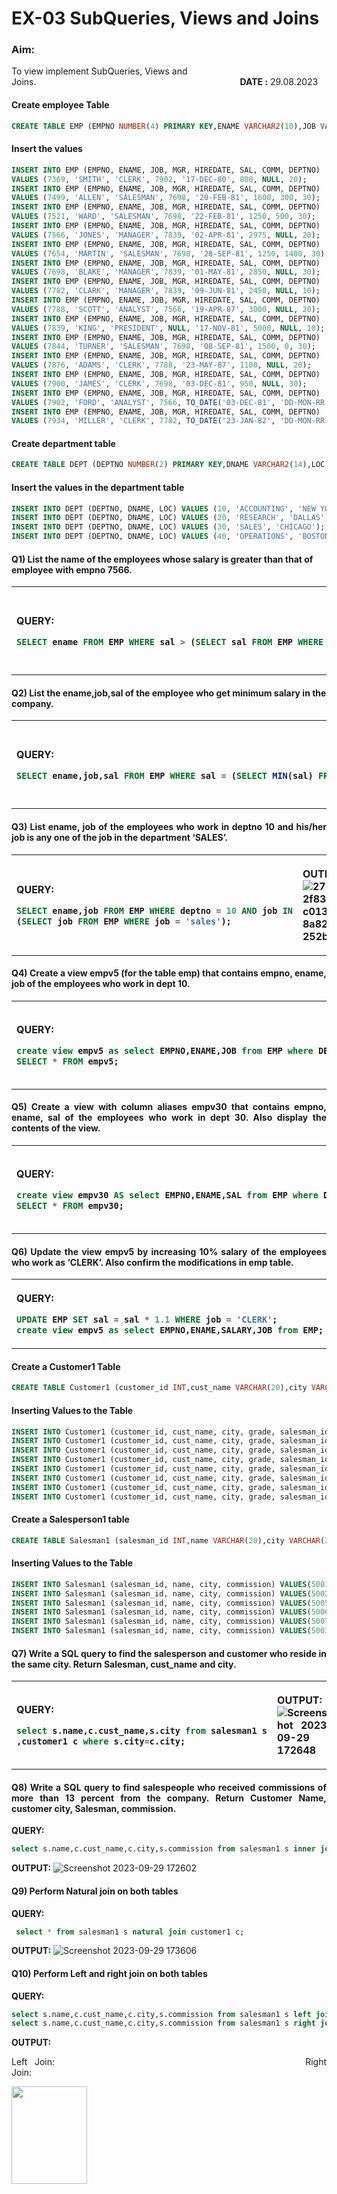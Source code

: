 # EX-03 SubQueries, Views and Joins 
### Aim:
To view implement SubQueries, Views and Joins.&emsp;&emsp;&emsp;&emsp;&emsp;&emsp;&emsp;&emsp;&emsp;&emsp;&emsp;&emsp;&emsp;&emsp;&emsp;&emsp;&emsp;&emsp;&emsp;&emsp;&emsp;&emsp;&emsp;   **DATE :** 29.08.2023
#### Create employee Table
```sql
CREATE TABLE EMP (EMPNO NUMBER(4) PRIMARY KEY,ENAME VARCHAR2(10),JOB VARCHAR2(9),MGR NUMBER(4),HIREDATE DATE,SAL NUMBER(7,2),COMM NUMBER(7,2),DEPTNO NUMBER(2));
```
#### Insert the values
```sql
INSERT INTO EMP (EMPNO, ENAME, JOB, MGR, HIREDATE, SAL, COMM, DEPTNO)              Developed By: ROHIT JAIN 
VALUES (7369, 'SMITH', 'CLERK', 7902, '17-DEC-80', 800, NULL, 20);                 Register No: 212222230120
INSERT INTO EMP (EMPNO, ENAME, JOB, MGR, HIREDATE, SAL, COMM, DEPTNO)
VALUES (7499, 'ALLEN', 'SALESMAN', 7698, '20-FEB-81', 1600, 300, 30);
INSERT INTO EMP (EMPNO, ENAME, JOB, MGR, HIREDATE, SAL, COMM, DEPTNO)
VALUES (7521, 'WARD', 'SALESMAN', 7698, '22-FEB-81', 1250, 500, 30);    
INSERT INTO EMP (EMPNO, ENAME, JOB, MGR, HIREDATE, SAL, COMM, DEPTNO)
VALUES (7566, 'JONES', 'MANAGER', 7839, '02-APR-81', 2975, NULL, 20);
INSERT INTO EMP (EMPNO, ENAME, JOB, MGR, HIREDATE, SAL, COMM, DEPTNO)
VALUES (7654, 'MARTIN', 'SALESMAN', 7698, '28-SEP-81', 1250, 1400, 30);
INSERT INTO EMP (EMPNO, ENAME, JOB, MGR, HIREDATE, SAL, COMM, DEPTNO)
VALUES (7698, 'BLAKE', 'MANAGER', 7839, '01-MAY-81', 2850, NULL, 30);
INSERT INTO EMP (EMPNO, ENAME, JOB, MGR, HIREDATE, SAL, COMM, DEPTNO)
VALUES (7782, 'CLARK', 'MANAGER', 7839, '09-JUN-81', 2450, NULL, 10);
INSERT INTO EMP (EMPNO, ENAME, JOB, MGR, HIREDATE, SAL, COMM, DEPTNO)
VALUES (7788, 'SCOTT', 'ANALYST', 7566, '19-APR-87', 3000, NULL, 20);
INSERT INTO EMP (EMPNO, ENAME, JOB, MGR, HIREDATE, SAL, COMM, DEPTNO)
VALUES (7839, 'KING', 'PRESIDENT', NULL, '17-NOV-81', 5000, NULL, 10);
INSERT INTO EMP (EMPNO, ENAME, JOB, MGR, HIREDATE, SAL, COMM, DEPTNO)
VALUES (7844, 'TURNER', 'SALESMAN', 7698, '08-SEP-81', 1500, 0, 30);
INSERT INTO EMP (EMPNO, ENAME, JOB, MGR, HIREDATE, SAL, COMM, DEPTNO)
VALUES (7876, 'ADAMS', 'CLERK', 7788, '23-MAY-87', 1100, NULL, 20);
INSERT INTO EMP (EMPNO, ENAME, JOB, MGR, HIREDATE, SAL, COMM, DEPTNO)
VALUES (7900, 'JAMES', 'CLERK', 7698, '03-DEC-81', 950, NULL, 30);
INSERT INTO EMP (EMPNO, ENAME, JOB, MGR, HIREDATE, SAL, COMM, DEPTNO)
VALUES (7902, 'FORD', 'ANALYST', 7566, TO_DATE('03-DEC-81', 'DD-MON-RR'), 3000, 20, 20);
INSERT INTO EMP (EMPNO, ENAME, JOB, MGR, HIREDATE, SAL, COMM, DEPTNO)
VALUES (7934, 'MILLER', 'CLERK', 7782, TO_DATE('23-JAN-82', 'DD-MON-RR'), 1300, 10, 10);
```

#### Create department table
```sql
CREATE TABLE DEPT (DEPTNO NUMBER(2) PRIMARY KEY,DNAME VARCHAR2(14),LOC VARCHAR2(13));
```
#### Insert the values in the department table
```sql
INSERT INTO DEPT (DEPTNO, DNAME, LOC) VALUES (10, 'ACCOUNTING', 'NEW YORK');
INSERT INTO DEPT (DEPTNO, DNAME, LOC) VALUES (20, 'RESEARCH', 'DALLAS');
INSERT INTO DEPT (DEPTNO, DNAME, LOC) VALUES (30, 'SALES', 'CHICAGO');
INSERT INTO DEPT (DEPTNO, DNAME, LOC) VALUES (40, 'OPERATIONS', 'BOSTON');
```

#### Q1) List the name of the employees whose salary is greater than that of employee with empno 7566.
<table>
<tr>
<th>
<div align=justify>
 
**QUERY:**
```SQL
SELECT ename FROM EMP WHERE sal > (SELECT sal FROM EMP WHERE empno = 7566);
```

</th>
<th>
<div align=justify>  
 
**OUTPUT:**  
![Screenshot 2023-09-29 154113](https://github.com/ROHITJAIND/EX-3-SubQueries-Views-and-Joins/assets/118707073/7ef7e847-bcb8-43e4-ade2-5373912b8231) 
</th>
</tr>
</table>

#### Q2) List the ename,job,sal of the employee who get minimum salary in the company.
<table>
<tr>
<th>
<div align=justify>
 
**QUERY:**
```SQL
SELECT ename,job,sal FROM EMP WHERE sal = (SELECT MIN(sal) FROM EMP);
```
</th> 
<th>
<div align=justify>
 
**OUTPUT:**
![Screenshot 2023-09-29 154245](https://github.com/ROHITJAIND/EX-3-SubQueries-Views-and-Joins/assets/118707073/772e8ae9-612e-4351-8222-a162ff0eaf18)
 
</th>
</tr> 
</table>
<div align=justify>
 
#### Q3) List ename, job of the employees who work in deptno 10 and his/her job is any one of the job in the department ‘SALES’.
<table>
<tr>
<th>
<div align=justify>
 
**QUERY:**
```SQL
SELECT ename,job FROM EMP WHERE deptno = 10 AND job IN
(SELECT job FROM EMP WHERE job = 'sales');
``` 
</th> 
<th>
<div align=justify>
 
**OUTPUT:**
![271337063-2f8353cb-c013-46d1-8a82-252b6367494a](https://github.com/ROHITJAIND/EX-3-SubQueries-Views-and-Joins/assets/118707073/0d056245-aca4-4d72-aeda-6ed855133d7a)

</th>
</tr> 
</table>





#### Q4) Create a view empv5 (for the table emp) that contains empno, ename, job of the employees who work in dept 10.
<table>
<tr>
<th>
<div align=justify> 
 
**QUERY:**
```SQL
create view empv5 as select EMPNO,ENAME,JOB from EMP where DEPTNO=10;
SELECT * FROM empv5;
```

</th> 
<th>
<div align=justify>

**OUTPUT:**
![Screenshot 2023-09-29 170852](https://github.com/ROHITJAIND/EX-3-SubQueries-Views-and-Joins/assets/118707073/c4152383-14dc-4636-8856-bf967add6a27)
</th>
</tr> 
</table>

#### Q5) Create a view with column aliases empv30 that contains empno, ename, sal of the employees who work in dept 30. Also display the contents of the view.

<table>
<tr>
<th>
<div align=justify> 

**QUERY:**
```SQL
create view empv30 AS select EMPNO,ENAME,SAL from EMP where DEPTNO=30;
SELECT * FROM empv30;
```

</th> 
<th>
<div align=justify>
 
**OUTPUT:**
![Screenshot 2023-09-29 171037](https://github.com/ROHITJAIND/EX-3-SubQueries-Views-and-Joins/assets/118707073/280d273d-ef8a-4258-82cf-4edf99295220)
</th>
</tr> 
</table>

#### Q6) Update the view empv5 by increasing 10% salary of the employees who work as ‘CLERK’. Also confirm the modifications in emp table.

<table>
<tr>
<th>
<div align=justify> 
 
**QUERY:**
```SQL
UPDATE EMP SET sal = sal * 1.1 WHERE job = 'CLERK';
create view empv5 as select EMPNO,ENAME,SALARY,JOB from EMP;
```
</th> 
<th>
<div align=justify>

#### OUTPUT:
<img height=15% width=80% src="https://github.com/ROHITJAIND/EX-3-SubQueries-Views-and-Joins/assets/118707073/be0ccabb-4c4c-43bb-910e-b5a1c08ef992">

</th>
</tr> 
</table>


#### Create a Customer1 Table
```sql
CREATE TABLE Customer1 (customer_id INT,cust_name VARCHAR(20),city VARCHAR(20),grade INT,salesman_id INT);
```
#### Inserting Values to the Table
```sql
INSERT INTO Customer1 (customer_id, cust_name, city, grade, salesman_id) VALUES(3002, 'Nick Rimando', 'New York', 100, 5001);
INSERT INTO Customer1 (customer_id, cust_name, city, grade, salesman_id) VALUES(3007, 'Brad Davis', 'New York', 200, 5001);
INSERT INTO Customer1 (customer_id, cust_name, city, grade, salesman_id) VALUES(3005, 'Graham Zusi', 'California', 200, 5002);
INSERT INTO Customer1 (customer_id, cust_name, city, grade, salesman_id) VALUES(3008, 'Julian Green', 'London', 300, 5002);
INSERT INTO Customer1 (customer_id, cust_name, city, grade, salesman_id) VALUES(3004, 'Fabian Johnson', 'Paris', 300, 5006);
INSERT INTO Customer1 (customer_id, cust_name, city, grade, salesman_id) VALUES(3009, 'Geoff Cameron', 'Berlin', 100, 5003);
INSERT INTO Customer1 (customer_id, cust_name, city, grade, salesman_id) VALUES(3003, 'Jozy Altidor', 'Moscow', 200, 5007);
INSERT INTO Customer1 (customer_id, cust_name, city, grade, salesman_id) VALUES(3001, 'Brad Guzan', 'London', NULL, 5005);
```
#### Create a Salesperson1 table
```sql
CREATE TABLE Salesman1 (salesman_id INT,name VARCHAR(20),city VARCHAR(20),commission DECIMAL(4,2));
```
#### Inserting Values to the Table
```sql
INSERT INTO Salesman1 (salesman_id, name, city, commission) VALUES(5001, 'James Hoog', 'New York', 0.15);
INSERT INTO Salesman1 (salesman_id, name, city, commission) VALUES(5002, 'Nail Knite', 'Paris', 0.13);
INSERT INTO Salesman1 (salesman_id, name, city, commission) VALUES(5005, 'Pit Alex', 'London', 0.11);
INSERT INTO Salesman1 (salesman_id, name, city, commission) VALUES(5006, 'Mc Lyon', 'Paris', 0.14);
INSERT INTO Salesman1 (salesman_id, name, city, commission) VALUES(5007, 'Paul Adam', 'Rome', 0.13);
INSERT INTO Salesman1 (salesman_id, name, city, commission) VALUES(5003, 'Lauson Hen', 'San Jose', 0.12);
```
#### Q7) Write a SQL query to find the salesperson and customer who reside in the same city. Return Salesman, cust_name and city.

<table>
<tr>
<th>
<div align=justify> 

**QUERY:**
```SQL
select s.name,c.cust_name,s.city from salesman1 s
,customer1 c where s.city=c.city;
```
 
</th> 
<th>
<div align=justify>

**OUTPUT:**
![Screenshot 2023-09-29 172648](https://github.com/ROHITJAIND/EX-3-SubQueries-Views-and-Joins/assets/118707073/cb190aae-e864-4c98-bda8-e91534a5bd6b) 
</th>
</tr> 
</table>

#### Q8) Write a SQL query to find salespeople who received commissions of more than 13 percent from the company. Return Customer Name, customer city, Salesman, commission.
**QUERY:**
```SQL
select s.name,c.cust_name,c.city,s.commission from salesman1 s inner join customer1 c on s.city=c.city where s.commission>0.13;
```

**OUTPUT:**
![Screenshot 2023-09-29 172602](https://github.com/ROHITJAIND/EX-3-SubQueries-Views-and-Joins/assets/118707073/6571157c-2296-4864-a83d-6e92584f6a88)

#### Q9) Perform Natural join on both tables
**QUERY:**
```SQL
 select * from salesman1 s natural join customer1 c;
```
**OUTPUT:**
![Screenshot 2023-09-29 173606](https://github.com/ROHITJAIND/EX-3-SubQueries-Views-and-Joins/assets/118707073/1a78b401-85cf-4d47-8ba7-e8563f6d8526)

#### Q10) Perform Left and right join on both tables
**QUERY:**
```SQL
select s.name,c.cust_name,c.city,s.commission from salesman1 s left join customer1 c on s.salesman_id=c.salesman_id;
select s.name,c.cust_name,c.city,s.commission from salesman1 s right join customer1 c on s.salesman_id=c.salesman_id;
```

**OUTPUT:**

Left Join: &emsp;&emsp;&emsp;&emsp;&emsp;&emsp;&emsp;&emsp;&emsp;&emsp;&emsp;&emsp;&emsp;&emsp;&emsp;&emsp;&emsp;&emsp;&emsp;&emsp;&emsp;&emsp;&emsp;&emsp;&emsp;&emsp;&emsp;  Right Join:  

<img height=20% width=49% src="https://github.com/ROHITJAIND/EX-3-SubQueries-Views-and-Joins/assets/118707073/55269f4a-2362-4e22-a32a-f12e403328bb">&emsp;<img height=20% width=49% src="https://github.com/ROHITJAIND/EX-3-SubQueries-Views-and-Joins/assets/118707073/4c457c84-8c15-4121-ad37-e2c1292dcab3">

 



### Result:
To create a database and implementation of views,subqueries and joins is executed successfully.
